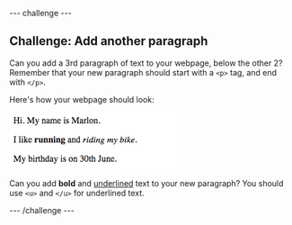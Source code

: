 --- challenge ---
## Challenge: Add another paragraph
Can you add a 3rd paragraph of text to your webpage, below the other 2? Remember that your new paragraph should start with a `<p>` tag, and end with `</p>`.

Here's how your webpage should look:

![screenshot](images/birthday-paragraph.png)

Can you add __bold__ and <u>underlined</u> text to your new paragraph? You should use `<u>` and `</u>` for underlined text.




--- /challenge ---